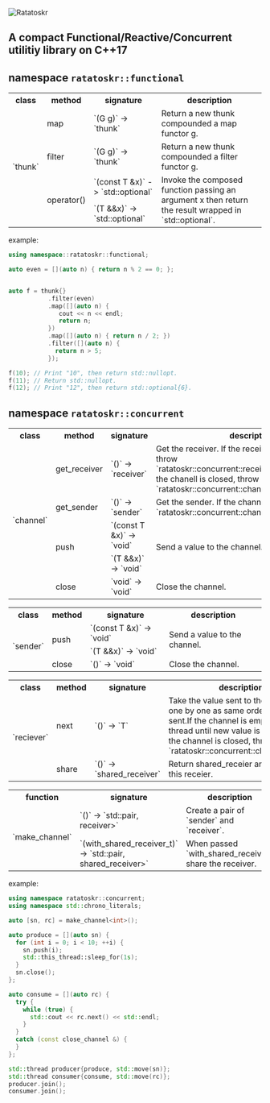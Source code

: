 ![Ratatoskr](https://raw.githubusercontent.com/GobanTKG/Ratatoskr-cpp/medias/medias/Ratatoskr_logo.png)
## A compact Functional/Reactive/Concurrent utilitiy library on C++17

## namespace `ratatoskr::functional`

<table>
  <tr>
    <th>class</th>
    <th>method</th>
    <th>signature</th>
    <th>description</th>
  </tr>
  <tr>
    <td rowspan="4">`thunk<F>`</td>
    <td>map</td>
    <td>`(G g)` -&gt; `thunk<H>`</td>
    <td>Return a new thunk compounded a map functor g.</td>
  </tr>
  <tr>
    <td>filter</td>
    <td>`(G g)` -&gt; `thunk<H>`</td>
    <td>Return a new thunk compounded a filter functor g.</td>
  </tr>
  <tr>
    <td rowspan="2">operator()</td>
    <td>`(const T &x)` -&gt; `std::optional<R>`</td>
    <td rowspan="2">Invoke the composed function passing an argument x then return the result wrapped in `std::optional`.</td>
  </tr>
  <tr>
    <td>`(T &&x)` -&gt; `std::optional<R>`</td>
  </tr>
</table>

example: 

```c++
using namespace::ratatoskr::functional;

auto even = [](auto n) { return n % 2 == 0; };


auto f = thunk{}
           .filter(even)
           .map([](auto n) {
              cout << n << endl;
              return n;
           })
           .map([](auto n) { return n / 2; })
           .filter([](auto n) {
             return n > 5;
           });

f(10); // Print "10", then return std::nullopt.
f(11); // Return std::nullopt.
f(12); // Print "12", then return std::optional{6}.
```


## namespace `ratatoskr::concurrent`

<table>
  <tr>
    <th>class</th>
    <th>method</th>
    <th>signature</th>
    <th>description</th>
  </tr>
  <tr>
    <td rowspan="5">`channel<T>`</td>
    <td>get_receiver</td>
    <td>`()` -&gt; `receiver<T>`</td>
    <td>Get the receiver. If the receiver is already got, throw `ratatoskr::concurrent::receiver_alredy_retrieved`.If the chanell is closed, throw `ratatoskr::concurrent::channel_already_closed`.</td>
  </tr>
  <tr>
    <td>get_sender</td>
    <td>`()` -&gt; `sender<T>`</td>
    <td>Get the sender. If the channel is closed, throw `ratatoskr::concurrent::channel_alredy_closed`.</td>
  </tr>
  <tr>
    <td rowspan="2">push</td>
    <td>`(const T &x)` -&gt; `void`</td>
    <td rowspan="2">Send a value to the channel.</td>
  </tr>
  <tr>
   <td>`(T &&x)` -&gt; `void`</td>
  </tr>
  <tr>
   <td>close</td>
   <td>`void` -&gt; `void`</td>
   <td>Close the channel.</td>
  </tr>
</table>

<table>
  <tr>
    <th>class</th>
    <th>method</th>
    <th>signature</th>
    <th>description</th>
  </tr>
  <tr>
    <td rowspan="3">`sender<T>`</td>
    <td rowspan="2">push</td>
    <td>`(const T &x)` -&gt; `void`</td>
    <td rowspan="2">Send a value to the channel.</td>
  </tr>
  <tr>
   <td>`(T &&x)` -&gt; `void`</td>
  </tr>
  <tr>
   <td>close</td>
   <td>`()` -&gt; `void`</td>
   <td>Close the channel.</td>
  </tr>
</table>

<table>
  <tr>
    <th>class</th>
    <th>method</th>
    <th>signature</th>
    <th>description</th>
  </tr>
  <tr>
    <td rowspan="2">`reciever<T>`</td>
    <td>next</td>
    <td>`()` -&gt; `T`</td>
    <td>Take the value sent to the channel one by one as same order as it was sent.If the channel is empty, block the thread until new value is sent.When the channel is closed, throw `ratatoskr::concurrent::close_channel`.</td>
  </tr>
  <tr>
   <td>share</td>
   <td>`()` -&gt; `shared_receiver<T>`</td>
   <td>Return shared_receier and invalidate this receier.</td>
  </tr>
</table>

<table>
  <tr>
    <th>function</th>
    <th>signature</th>
    <th>description</th>
  </tr>
  <tr>
    <td rowspan="2">`make_channel<T>`</td>
    <td>`()` -&gt; `std::pair<sender<T>, receiver<T>>`</td>
    <td>Create a pair of `sender<T>` and `receiver<T>`.</td>
  </tr>
  <tr>
    <td>`(with_shared_receiver_t)` -&gt; `std::pair<sender<T>, shared_receiver<T>>`</td>
    <td>When passed `with_shared_receiver`, share the receiver.</td>
  </tr>
<table>

example:

```c++
using namespace ratatoskr::concurrent;
using namespace std::chrono_literals;

auto [sn, rc] = make_channel<int>();

auto produce = [](auto sn) {
  for (int i = 0; i < 10; ++i) {
    sn.push(i);
    std::this_thread::sleep_for(1s);
  }
  sn.close();
};

auto consume = [](auto rc) {
  try {
    while (true) {
      std::cout << rc.next() << std::endl;
    }
  }
  catch (const close_channel &) {
  }
};

std::thread producer{produce, std::move(sn)};
std::thread consumer{consume, std::move(rc)};
producer.join();
consumer.join();
```
